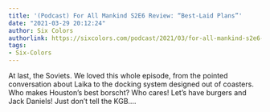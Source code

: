 ```yaml
---
title: '(Podcast) For All Mankind S2E6 Review: “Best-Laid Plans”'
date: "2021-03-29 20:12:24"
author: Six Colors
authorlink: https://sixcolors.com/podcast/2021/03/for-all-mankind-s2e6-review-best-laid-plans-teevee-700/
tags:
- Six-Colors
---
```

<p>At last, the Soviets. We loved this whole episode, from the pointed conversation about Laika to the docking system designed out of coasters. Who makes Houston’s best borscht? Who cares! Let’s have burgers and Jack Daniels! Just don’t tell the KGB.&#8230;</p>